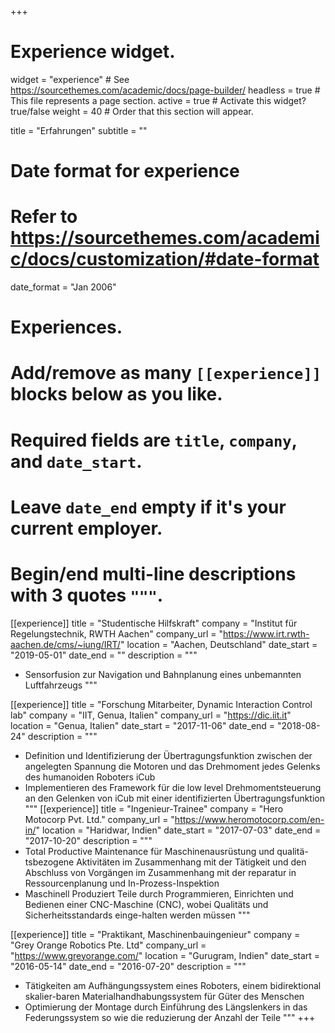 +++
# Experience widget.
widget = "experience"  # See https://sourcethemes.com/academic/docs/page-builder/
headless = true  # This file represents a page section.
active = true  # Activate this widget? true/false
weight = 40  # Order that this section will appear.

title = "Erfahrungen"
subtitle = ""

# Date format for experience
#   Refer to https://sourcethemes.com/academic/docs/customization/#date-format
date_format = "Jan 2006"

# Experiences.
#   Add/remove as many `[[experience]]` blocks below as you like.
#   Required fields are `title`, `company`, and `date_start`.
#   Leave `date_end` empty if it's your current employer.
#   Begin/end multi-line descriptions with 3 quotes `"""`.
[[experience]]
  title = "Studentische Hilfskraft"
  company = "Institut für Regelungstechnik, RWTH Aachen"
  company_url = "https://www.irt.rwth-aachen.de/cms/~iung/IRT/"
  location = "Aachen, Deutschland"
  date_start = "2019-05-01"
  date_end = ""
  description = """
  * Sensorfusion zur Navigation und Bahnplanung eines unbemannten Luftfahrzeugs
  """

[[experience]]
  title = "Forschung Mitarbeiter, Dynamic Interaction Control lab"
  company = "IIT, Genua, Italien"
  company_url = "https://dic.iit.it"
  location = "Genua, Italien"
  date_start = "2017-11-06"
  date_end = "2018-08-24"
  description = """
  * Definition und Identifizierung der Übertragungsfunktion zwischen der angelegten Spannung die Motoren und das Drehmoment jedes Gelenks des humanoiden Roboters iCub
  * Implementieren des Framework für die low level Drehmomentsteuerung an den Gelenken von iCub mit einer identifizierten Übertragungsfunktion
   """
[[experience]]
  title = "Ingenieur-Trainee"
  company = "Hero Motocorp Pvt. Ltd."
  company_url = "https://www.heromotocorp.com/en-in/"
  location = "Haridwar, Indien"
  date_start = "2017-07-03"
  date_end = "2017-10-20"
  description = """
  * Total Productive Maintenance für Maschinenausrüstung und qualitä-tsbezogene Aktivitäten im Zusammenhang mit der Tätigkeit und den Abschluss von Vorgängen im Zusammenhang mit der reparatur in Ressourcenplanung und In-Prozess-Inspektion
  * Maschinell Produziert Teile durch Programmieren, Einrichten und Bedienen einer CNC-Maschine (CNC), wobei Qualitäts und Sicherheitsstandards einge-halten werden müssen
   """
   
[[experience]]
  title = "Praktikant, Maschinenbauingenieur"
  company = "Grey Orange Robotics Pte. Ltd"
  company_url = "https://www.greyorange.com/"
  location = "Gurugram, Indien"
  date_start = "2016-05-14"
  date_end = "2016-07-20"
  description = """
  * Tätigkeiten am Aufhängungssystem eines Roboters, einem bidirektional skalier-baren Materialhandhabungssystem für Güter des Menschen
  * Optimierung der Montage durch Einführung des Längslenkers in das Federungssystem so wie die reduzierung der Anzahl der Teile
   """
+++
